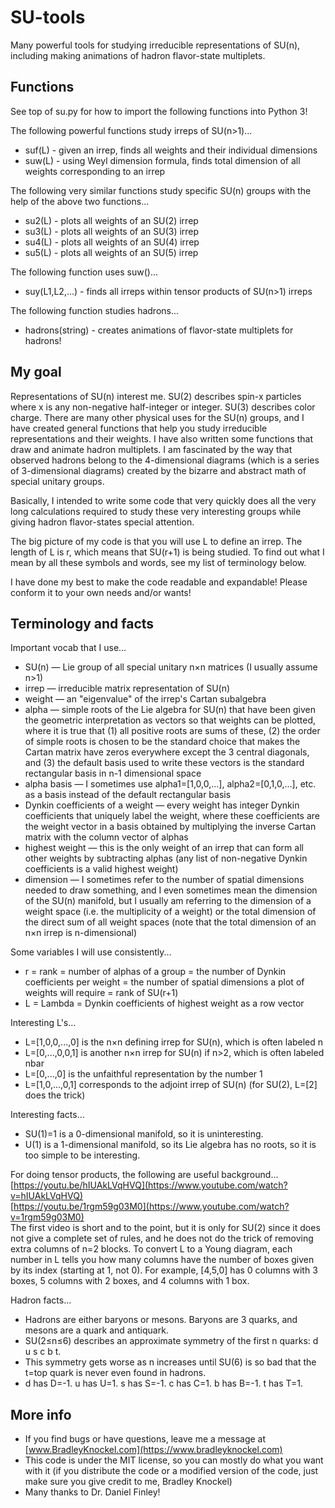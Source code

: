 # SU-tools
Many powerful tools for studying irreducible representations of SU(n), including making animations of hadron flavor-state multiplets.



## Functions

See top of su.py for how to import the following functions into Python 3!

The following powerful functions study irreps of SU(n>1)...
 * suf(L)  - given an irrep, finds all weights and their individual dimensions
 * suw(L)  - using Weyl dimension formula, finds total dimension of all weights corresponding to an irrep

The following very similar functions study specific SU(n) groups with the help of the above two functions...
 * su2(L)  - plots all weights of an SU(2) irrep
 * su3(L)  - plots all weights of an SU(3) irrep
 * su4(L)  - plots all weights of an SU(4) irrep
 * su5(L)  - plots all weights of an SU(5) irrep

The following function uses suw()...
 * suy(L1,L2,...)  - finds all irreps within tensor products of SU(n>1) irreps

The following function studies hadrons...
 * hadrons(string)  - creates animations of flavor-state multiplets for hadrons!




## My goal

Representations of SU(n) interest me. SU(2) describes spin-x particles where x is any non-negative half-integer or integer. SU(3) describes color charge. There are many other physical uses for the SU(n) groups, and I have created general functions that help you study irreducible representations and their weights. I have also written some functions that draw and animate hadron multiplets. I am fascinated by the way that observed hadrons belong to the 4-dimensional diagrams (which is a series of 3-dimensional diagrams) created by the bizarre and abstract math of special unitary groups.

Basically, I intended to write some code that very quickly does all the very long calculations required to study these very interesting groups while giving hadron flavor-states special attention.

The big picture of my code is that you will use L to define an irrep. The length of L is r, which means that SU(r+1) is being studied. To find out what I mean by all these symbols and words, see my list of terminology below.

I have done my best to make the code readable and expandable! Please conform it to your own needs and/or wants!



## Terminology and facts

Important vocab that I use...
 * SU(n) — Lie group of all special unitary n×n matrices (I usually assume n>1)
 * irrep — irreducible matrix representation of SU(n)
 * weight — an "eigenvalue" of the irrep's Cartan subalgebra
 * alpha — simple roots of the Lie algebra for SU(n) that have been given the geometric interpretation as vectors so that weights can be plotted, where it is true that (1) all positive roots are sums of these, (2) the order of simple roots is chosen to be the standard choice that makes the Cartan matrix have zeros everywhere except the 3 central diagonals, and (3) the default basis used to write these vectors is the standard rectangular basis in n-1 dimensional space
 * alpha basis — I sometimes use alpha1=\[1,0,0,...\], alpha2=\[0,1,0,...\], etc. as a basis instead of the default rectangular basis
 * Dynkin coefficients of a weight — every weight has integer Dynkin coefficients that uniquely label the weight, where these coefficients are the weight vector in a basis obtained by multiplying the inverse Cartan matrix with the column vector of alphas
 * highest weight — this is the only weight of an irrep that can form all other weights by subtracting alphas (any list of non-negative Dynkin coefficients is a valid highest weight)
 * dimension — I sometimes refer to the number of spatial dimensions needed to draw something, and I even sometimes mean the dimension of the SU(n) manifold, but I usually am referring to the dimension of a weight space (i.e. the multiplicity of a weight) or the total dimension of the direct sum of all weight spaces (note that the total dimension of an n×n irrep is n-dimensional)

Some variables I will use consistently...
 * r = rank = number of alphas of a group = the number of Dynkin coefficients per weight = the number of spatial dimensions a plot of weights will require = rank of SU(r+1)
 * L = Lambda = Dynkin coefficients of highest weight as a row vector

Interesting L's...
 * L=\[1,0,0,...,0\] is the n×n defining irrep for SU(n), which is often labeled n
 * L=\[0,...,0,0,1\] is another n×n irrep for SU(n) if n>2, which is often labeled nbar
 * L=\[0,...,0\] is the unfaithful representation by the number 1
 * L=\[1,0,...,0,1\] corresponds to the adjoint irrep of SU(n) (for SU(2), L=\[2\] does the trick)

Interesting facts...
 * SU(1)=1 is a 0-dimensional manifold, so it is uninteresting.
 * U(1) is a 1-dimensional manifold, so its Lie algebra has no roots, so it is too simple to be interesting.

For doing tensor products, the following are useful background...  
  [https://youtu.be/hIUAkLVqHVQ](https://www.youtube.com/watch?v=hIUAkLVqHVQ)  
  [https://youtu.be/1rgm59g03M0](https://www.youtube.com/watch?v=1rgm59g03M0)  
The first video is short and to the point, but it is only for SU(2) since it does not give a complete set of rules, and he does not do the trick of removing extra columns of n=2 blocks.
To convert L to a Young diagram, each number in L tells you how many columns have the number of boxes given by its index (starting at 1, not 0).
For example, \[4,5,0\] has 0 columns with 3 boxes, 5 columns with 2 boxes, and 4 columns with 1 box.

Hadron facts...
 * Hadrons are either baryons or mesons. Baryons are 3 quarks, and mesons are a quark and antiquark.
 * SU(2≤n≤6) describes an approximate symmetry of the first n quarks: d u s c b t.
 * This symmetry gets worse as n increases until SU(6) is so bad that the t=top quark is never even found in hadrons.
 * d has D=-1. u has U=1. s has S=-1. c has C=1. b has B=-1. t has T=1.



## More info

 * If you find bugs or have questions, leave me a message at [www.BradleyKnockel.com](https://www.bradleyknockel.com)
 * This code is under the MIT license, so you can mostly do what you want with it (if you distribute the code or a modified version of the code, just make sure you give credit to me, Bradley Knockel)
 * Many thanks to Dr. Daniel Finley!

